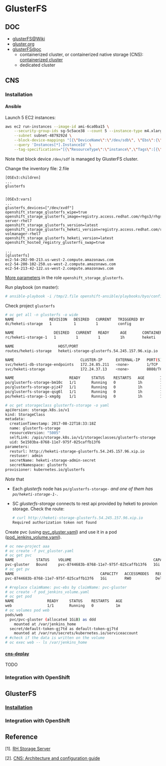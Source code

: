 # GlusterFS

## DOC

* [glusterFS@Wiki](https://en.wikipedia.org/wiki/GlusterFS)
* [gluster.org](https://www.gluster.org/)
* [glusterFS@oc](https://docs.openshift.com/container-platform/3.6/install_config/persistent_storage/persistent_storage_glusterfs.html)
    * containerized cluster, or containerized native storage (CNS): [containerized cluster](https://access.redhat.com/documentation/en-us/red_hat_gluster_storage/3.1/html/container-native_storage_for_openshift_container_platform_3.4/)
    * dedicated cluster

## CNS

### Installation

#### Ansible

Launch 5 EC2 instances:

```sh
aws ec2 run-instances --image-id ami-6ca0ba15 \
    --security-group-ids sg-5c5ace38 --count 5 --instance-type m4.xlarge --key-name id_rsa_perf \
    --subnet subnet-4879292d \
    --block-device-mappings "[{\"DeviceName\":\"/dev/sdb\", \"Ebs\":{\"VolumeSize\": 30}},{\"DeviceName\":\"/dev/sdf\", \"Ebs\":{\"VolumeSize\": 30}}]" \
    --query 'Instances[*].InstanceId' \
    --tag-specifications="[{\"ResourceType\":\"instance\",\"Tags\":[{\"Key\":\"Name\",\"Value\":\"qe-hongkliu-bbb-0822\"}]}]"  
```

Note that block device <code>/dev/sdf</code> is managed by GlusterFS cluster.

Change the inventory file: 2.file

```
[OSEv3:children]
...
glusterfs


[OSEv3:vars]
...
glusterfs_devices=["/dev/xvdf"]
openshift_storage_glusterfs_wipe=true
openshift_storage_glusterfs_image=registry.access.redhat.com/rhgs3/rhgs-server-rhel7
openshift_storage_glusterfs_version=latest
openshift_storage_glusterfs_heketi_version=registry.access.redhat.com/rhgs3/rhgs-volmanager-rhel7
openshift_storage_glusterfs_heketi_version=latest
openshift_hosted_registry_glusterfs_swap=true

...
[glusterfs]
ec2-54-202-90-213.us-west-2.compute.amazonaws.com
ec2-54-200-102-250.us-west-2.compute.amazonaws.com
ec2-54-213-42-122.us-west-2.compute.amazonaws.com
```

[More parameters](https://github.com/openshift/openshift-ansible/tree/master/roles/openshift_storage_glusterfs) in the role <code>openshift_storage_glusterfs</code>.

Run playbook (on master):
```sh
# ansible-playbook -i /tmp/2.file openshift-ansible/playbooks/byo/config.yml
```

Check project <code>glusterfs</code>

```sh
# oc get all -n glusterfs -o wide
NAME                REVISION   DESIRED   CURRENT   TRIGGERED BY
dc/heketi-storage   1          1         1         config

NAME                  DESIRED   CURRENT   READY     AGE       CONTAINER(S)   IMAGE(S)                             SELECTOR
rc/heketi-storage-1   1         1         1         1h        heketi         rhgs3/rhgs-volmanager-rhel7:latest   deployment=heketi-storage-1,deploymentconfig=heketi-storage,glusterfs=heketi-storage-pod

NAME                    HOST/PORT                                       PATH      SERVICES         PORT      TERMINATION   WILDCARD
routes/heketi-storage   heketi-storage-glusterfs.54.245.157.96.xip.io             heketi-storage   heketi                  None

NAME                              CLUSTER-IP      EXTERNAL-IP   PORT(S)    AGE       SELECTOR
svc/heketi-db-storage-endpoints   172.24.85.211   <none>        1/TCP      1h        <none>
svc/heketi-storage                172.24.37.13    <none>        8080/TCP   1h        glusterfs=heketi-storage-pod

NAME                         READY     STATUS    RESTARTS   AGE       IP              NODE
po/glusterfs-storage-bm10c   1/1       Running   0          1h        172.31.48.172   ip-172-31-48-172.us-west-2.compute.internal
po/glusterfs-storage-pjz47   1/1       Running   0          1h        172.31.17.109   ip-172-31-17-109.us-west-2.compute.internal
po/glusterfs-storage-qsg6l   1/1       Running   0          1h        172.31.44.251   ip-172-31-44-251.us-west-2.compute.internal
po/heketi-storage-1-xmgdg    1/1       Running   0          1h        172.20.0.3      ip-172-31-44-251.us-west-2.compute.internal

# oc get storageclass glusterfs-storage -o yaml
apiVersion: storage.k8s.io/v1
kind: StorageClass
metadata:
  creationTimestamp: 2017-08-22T18:33:18Z
  name: glusterfs-storage
  resourceVersion: "5005"
  selfLink: /apis/storage.k8s.io/v1/storageclasses/glusterfs-storage
  uid: 5e1503ba-8768-11e7-975f-025caffb13f6
parameters:
  resturl: http://heketi-storage-glusterfs.54.245.157.96.xip.io
  restuser: admin
  secretName: heketi-storage-admin-secret
  secretNamespace: glusterfs
provisioner: kubernetes.io/glusterfs

```

_Note_ that

* Each _glusterfs_ node has <code>po/glusterfs-storage-*</code> and one of them has <code>po/heketi-storage-1-*</code>.
* SC _glusterfs-storage_ connects to rest api provided by heketi to provion storage. Check the route:

   ```sh
   # curl http://heketi-storage-glusterfs.54.245.157.96.xip.io
   Required authorization token not found
   ```

Create pvc (using [pvc_gluster.yaml](../files/pvc_gluster.yaml)) and use it in a pod ([pod_jenkins_volume.yaml](../files/pod_jenkins_volume.yaml)).

```sh
# oc new-project aaa
# oc create -f pvc_gluster.yaml
# oc get pvc
NAME          STATUS    VOLUME                                     CAPACITY   ACCESSMODES   STORAGECLASS        AGE
pvc-gluster   Bound     pvc-8744683b-8768-11e7-975f-025caffb13f6   1Gi        RWO           glusterfs-storage   17m
# oc get pv
NAME                                       CAPACITY   ACCESSMODES   RECLAIMPOLICY   STATUS    CLAIM             STORAGECLASS        REASON    AGE
pvc-8744683b-8768-11e7-975f-025caffb13f6   1Gi        RWO           Delete          Bound     aaa/pvc-gluster   glusterfs-storage             18m

# #replace claimName: pvc-ebs by claimName: pvc-gluster
# oc create -f pod_jenkins_volume.yaml
# oc get pod 
NAME               READY     STATUS    RESTARTS   AGE
web                1/1       Running   0          1m
# oc volumes pod web
pods/web
  pvc/pvc-gluster (allocated 1GiB) as ddd
    mounted at /var/jenkins_home
  secret/default-token-gj7td as default-token-gj7td
    mounted at /var/run/secrets/kubernetes.io/serviceaccount
# #check if the data is written on the volume
# oc exec web -- ls /var/jenkins_home
```

#### [cns-deplay](https://access.redhat.com/documentation/en-us/red_hat_gluster_storage/3.1/html/container-native_storage_for_openshift_container_platform_3.4/ch04s02)
TODO

### Integration with OpenShift

## GlusterFS

### [Installation](https://access.redhat.com/documentation/en-US/Red_Hat_Storage/3/html/Administration_Guide/part-Red_Hat_Storage_Administration_on_Public_Cloud.html)

### Integration with OpenShift






## Reference
[1]. [RH Storage Server](https://access.redhat.com/documentation/en-US/Red_Hat_Storage/3/html/Administration_Guide/index.html)

[2]. [CNS: Architecture and configuration guide](https://www.redhat.com/cms/managed-files/st-container-native-storage-technology-detail-inc0464300at-201611-v2-en.pdf)
